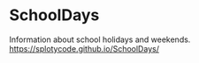 # SchoolDays

Information about school holidays and weekends.
https://splotycode.github.io/SchoolDays/

